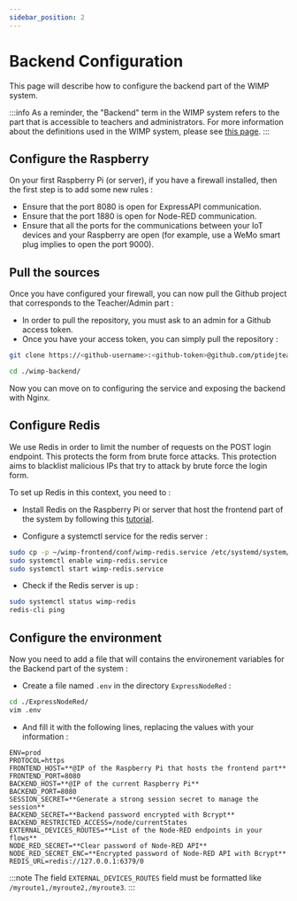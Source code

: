 ```yaml
---
sidebar_position: 2
---
```


# Backend Configuration

This page will describe how to configure the backend part of the WIMP system. 

:::info
As a reminder, the "Backend" term in the WIMP system refers to the part that is accessible to teachers and administrators. For more information about the definitions used in the WIMP system, please see [this page](../intro.md).
:::

## Configure the Raspberry

On your first Raspberry Pi (or server), if you have a firewall installed, then the first step is to add some new rules : 

- Ensure that the port 8080 is open for ExpressAPI communication.
- Ensure that the port 1880 is open for Node-RED communication.
- Ensure that all the ports for the communications between your IoT devices and your Raspberry are open (for example, use a WeMo smart plug implies to open the port 9000).

## Pull the sources

Once you have configured your firewall, you can now pull the Github project that corresponds to the Teacher/Admin part :
- In order to pull the repository, you must ask to an admin for a Github access token.
- Once you have your access token, you can simply pull the repository :

```bash
git clone https://<github-username>:<github-token>@github.com/ptidejteam/wimp-backend

cd ./wimp-backend/
```
Now you can move on to configuring the service and exposing the backend with Nginx.

## Configure Redis

We use Redis in order to limit the number of requests on the POST login endpoint. This protects the form from brute force attacks. This protection aims to blacklist malicious IPs that try to attack by brute force the login form.

To set up Redis in this context, you need to : 

- Install Redis on the Raspberry Pi or server that host the frontend part of the system by following this [tutorial](https://amalgjose.com/2020/08/11/how-to-install-redis-in-raspberry-pi/).

- Configure a systemctl service for the redis server : 
```bash
sudo cp -p ~/wimp-frontend/conf/wimp-redis.service /etc/systemd/system/
sudo systemctl enable wimp-redis.service
sudo systemctl start wimp-redis.service
```

- Check if the Redis server is up :
```bash
sudo systemctl status wimp-redis
redis-cli ping
```

## Configure the environment

Now you need to add a file that will contains the environement variables for the Backend part of the system : 
- Create a file named `.env` in the directory `ExpressNodeRed` :
```bash
cd ./ExpressNodeRed/
vim .env
```

- And fill it with the following lines, replacing the values with your information :
```
ENV=prod
PROTOCOL=https
FRONTEND_HOST=**@IP of the Raspberry Pi that hosts the frontend part**
FRONTEND_PORT=8080
BACKEND_HOST=**@IP of the current Raspberry Pi**
BACKEND_PORT=8080
SESSION_SECRET=**Generate a strong session secret to manage the session**
BACKEND_SECRET=**Backend password encrypted with Bcrypt**
BACKEND_RESTRICTED_ACCESS=/node/currentStates
EXTERNAL_DEVICES_ROUTES=**List of the Node-RED endpoints in your flows**
NODE_RED_SECRET=**Clear password of Node-RED API**
NODE_RED_SECRET_ENC=**Encrypted password of Node-RED API with Bcrypt**
REDIS_URL=redis://127.0.0.1:6379/0
```

:::note
The field `EXTERNAL_DEVICES_ROUTES` field must be formatted like `/myroute1,/myroute2,/myroute3`.
:::

